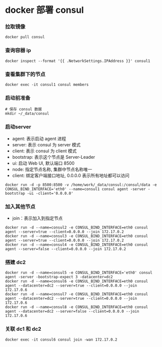 # docker 部署 consul

### 拉取镜像
```shell
docker pull consul
```


### 查询容器 ip
```shell
docker inspect --format '{{ .NetworkSettings.IPAddress }}' consul1
```


### 查看集群下的节点
```shell
docker exec -it consul1 consul members
```


### 启动前准备
```shell
# 保存 consul 数据
mkdir ~/_data/consul
```


### 启动server
* agent: 表示启动 agent 进程
* server: 表示 consul 为 server 模式
* client: 表示 consul 为 client 模式
* bootstrap: 表示这个节点是 Server-Leader
* ui: 启动 Web UI, 默认端口 8500
* node: 指定节点名称, 集群中节点名称唯一
* client: 绑定客户端接口地址, 0.0.0.0 表示所有地址都可以访问
```shell
docker run -d -p 8500:8500 -v /home/work/_data/consul:/consul/data -e CONSUL_BIND_INTERFACE='eth0' --name=consul1 consul agent -server -bootstrap -ui -client='0.0.0.0'
```


### 加入其他节点
* join：表示加入到指定节点
```shell
docker run -d --name=consul2 -e CONSUL_BIND_INTERFACE=eth0 consul agent --server=true --client=0.0.0.0 --join 172.17.0.2
docker run -d --name=consul3 -e CONSUL_BIND_INTERFACE=eth0 consul agent --server=true --client=0.0.0.0 --join 172.17.0.2
docker run -d --name=consul4 -e CONSUL_BIND_INTERFACE=eth0 consul agent --server=false --client=0.0.0.0 --join 172.17.0.2
```


### 搭建 dc2
```shell
docker run -d --name=consul5 -e CONSUL_BIND_INTERFACE='eth0' consul agent -server -bootstrap-expect 3 -datacenter=dc2
docker run -d --name=consul6 -e CONSUL_BIND_INTERFACE=eth0 consul agent --datacenter=dc2 --server=true --client=0.0.0.0 --join 172.17.0.6
docker run -d --name=consul7 -e CONSUL_BIND_INTERFACE=eth0 consul agent --datacenter=dc2 --server=true --client=0.0.0.0 --join 172.17.0.6
docker run -d --name=consul8 -e CONSUL_BIND_INTERFACE=eth0 consul agent --datacenter=dc2 --server=false --client=0.0.0.0 --join 172.17.0.6
```


### 关联 dc1 和 dc2
```shell
docker exec -it consul6 consul join -wan 172.17.0.2  
```






